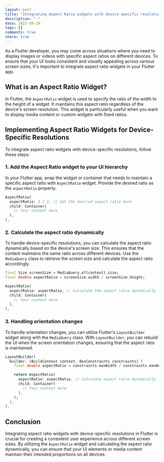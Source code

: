 ```yaml
---
layout: post
title: "Integrating Aspect Ratio widgets with device-specific resolutions in Flutter"
description: " "
date: 2023-09-19
tags: []
comments: true
share: true
---
```


As a Flutter developer, you may come across situations where you need to display images or videos with specific aspect ratios on different devices. To ensure that your UI looks consistent and visually appealing across various screen sizes, it's important to integrate aspect ratio widgets in your Flutter app.

## What is an Aspect Ratio Widget?

In Flutter, the `AspectRatio` widget is used to specify the ratio of the width to the height of a widget. It maintains this aspect ratio regardless of the device's screen resolution. This widget is particularly useful when you want to display media content or custom widgets with fixed ratios.

## Implementing Aspect Ratio Widgets for Device-Specific Resolutions

To integrate aspect ratio widgets with device-specific resolutions, follow these steps:

### 1. Add the Aspect Ratio widget to your UI hierarchy

In your Flutter app, wrap the widget or container that needs to maintain a specific aspect ratio with `AspectRatio` widget. Provide the desired ratio as the `aspectRatio` property. 

```dart
AspectRatio(
  aspectRatio: 3 / 2, // Set the desired aspect ratio here
  child: Container(
    // Your content here
  ),
),
```

### 2. Calculate the aspect ratio dynamically

To handle device-specific resolutions, you can calculate the aspect ratio dynamically based on the device's screen size. This ensures that the content maintains the same ratio across different devices. Use the `MediaQuery` class to retrieve the screen size and calculate the aspect ratio accordingly.

```dart
final Size screenSize = MediaQuery.of(context).size;
final double aspectRatio = screenSize.width / screenSize.height;

AspectRatio(
  aspectRatio: aspectRatio, // Calculate the aspect ratio dynamically
  child: Container(
    // Your content here
  ),
),
```

### 3. Handling orientation changes

To handle orientation changes, you can utilize Flutter's `LayoutBuilder` widget along with the `MediaQuery` class. With `LayoutBuilder`, you can rebuild the UI when the screen orientation changes, ensuring that the aspect ratio is maintained.

```dart
LayoutBuilder(
  builder: (BuildContext context, BoxConstraints constraints) {
    final double aspectRatio = constraints.maxWidth / constraints.maxHeight;

    return AspectRatio(
      aspectRatio: aspectRatio, // Calculate aspect ratio dynamically
      child: Container(
        // Your content here
      ),
    );
  },
),
```

## Conclusion

Integrating aspect ratio widgets with device-specific resolutions in Flutter is crucial for creating a consistent user experience across different screen sizes. By utilizing the `AspectRatio` widget and calculating the aspect ratio dynamically, you can ensure that your UI elements or media content maintain their intended proportions on all devices.
